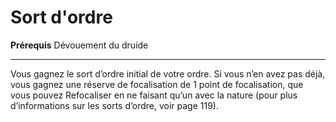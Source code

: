 # Sort d'ordre

<p><strong>Prérequis</strong> Dévouement du druide</p>
<hr>
<p>Vous gagnez le sort d’ordre initial de votre ordre. Si vous n’en avez pas déjà, vous gagnez une réserve de focalisation de 1 point de focalisation, que vous pouvez Refocaliser en ne faisant qu’un avec la nature (pour plus d’informations sur les sorts d’ordre, voir page 119).</p>